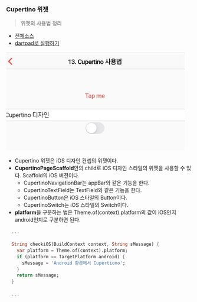 ### Cupertino 위젯 
> 위젯의 사용법 정리

- [전체소스](../../lib/basic/CupertinoExample.dart)
- [dartpad로 실행하기](https://dartpad.dev/a050e73a059e90b1fab442465973212d?null_safety=false)

![](../images/CupertinoExample.jpg)

- Cupertino 위젯은 iOS 디자인 컨셉의 위젯이다. 
- **CupertinoPageScaffold**안의 child로 iOS 디자인 스타일의 위젯을 사용할 수 있다. Scaffold의 iOS 버전이다. 
    - CupertinoNavigationBar는 appBar와 같은 기능을 한다. 
    - CupertinoTextField는 TextField와 같은 기능을 한다. 
    - CupertinoButton은 iOS 스타일의 Button이다.   
    - CupertinoSwitch는 iOS 스타일의 Switch이다. 
- **platform**을 구분하는 법은 Theme.of(context).platform의 값이 iOS인지 android인지로 구분하면 된다.  


~~~dart
  ...
  
  String checkiOS(BuildContext context, String sMessage) {
    var platform = Theme.of(context).platform;
    if (platform == TargetPlatform.android) {
      sMessage = 'Android 환경에서 Cupertiono';
    }
    return sMessage;
  }

  ...
  
~~~




